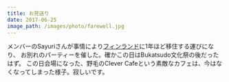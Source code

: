 ```yaml
---
title: お見送り
date: 2017-06-25
image_path: /images/photo/farewell.jpg
---
```

メンバーのSayuriさんが事情により[フィンランド](http://tervetuloa.hatenablog.jp/)に1年ほど移住する運びになり、
お別れのパーティーを催した。確かこの日はBukatsudo文化祭の後だったはず。
この日会場になった、野毛のClever Cafeという素敵なカフェは、今はなくなってしまった様子。寂しいです。
